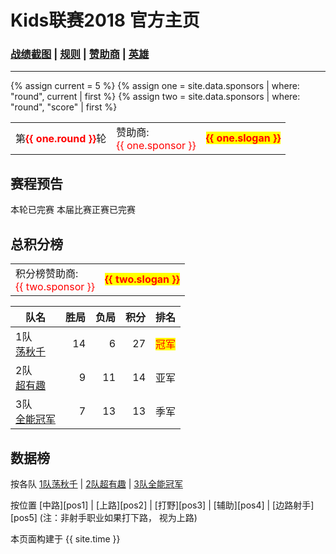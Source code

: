 # Kids联赛2018 官方主页
### [战绩截图](https://m.weibo.cn/u/6852703787) \| [规则][rule] \| [赞助商][spr] \| [英雄][hero]
---

{% assign current = 5 %}
{% assign one = site.data.sponsors | where: "round", current | first %}
{% assign two = site.data.sponsors | where: "round", "score" | first %}
<table> 
   <tr>    
    <td> 第<b><font color="red">{{ one.round }}</font></b>轮</td>
    <td> 赞助商:<br><font color="red">{{ one.sponsor }} </font></td>
      <td> 
         <b>
            <font color="red">
               <span style="background-color: yellow">{{ one.slogan }}</span>
            </font>
         </b> 
      </td>
   </tr>
</table>


## 赛程预告
本轮已完赛
本届比赛正赛已完赛


## 总积分榜


<table> 
   <tr>   
    <td> 积分榜赞助商:<br><font color="red">{{ two.sponsor }} </font></td>
      <td> 
         <b>
            <font color="red">
               <span style="background-color: yellow">{{ two.slogan }}</span>
            </font>
         </b> 
      </td>
   </tr>
</table>


| 队名            |胜局 | 负局 |  积分 |排名
|-------------   | --: | --: | --: |---|
| 1队<br>[荡秋千][t1]  | 14  | 6 | 27 |<font color="red"> <span style="background-color: yellow">冠军</span>  </font>|
| 2队<br>[超有趣][t2]  |9  | 11 | 14 |亚军|
| 3队<br>[全能冠军][t3]| 7 | 13 | 13 |季军|

## 数据榜

按各队 [1队荡秋千][t1] \| [2队超有趣][t2] \| [3队全能冠军][t3]

按位置 [中路][pos1] \| [上路][pos2] \| [打野][pos3] \| [辅助][pos4] \| [边路射手][pos5] 
(注：非射手职业如果打下路， 视为上路)

[rule]: rule.md
[t1]: team1.md
[t2]: team2.md
[t3]: team3.md
[spr]: sponsor.md
[r0]: round0.md
[r1]: round1.md
[r2]: round2.md
[r3]: round3.md
[r4]: round4.md
[r5]: round5.md
[r6]: round6.md
[hero]: hero.md
[p1]: pos1.md
[p2]: pos2.md
[p3]: pos3.md
[p4]: pos4.md
[p5]: pos5.md


本页面构建于 {{ site.time }}

